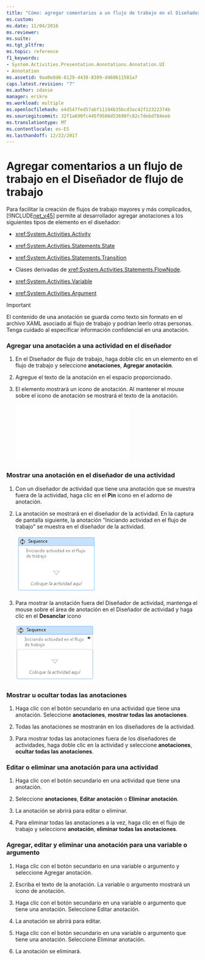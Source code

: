 ```yaml
---
title: "Cómo: agregar comentarios a un flujo de trabajo en el Diseñador de flujo de trabajo | Documentos de Microsoft"
ms.custom: 
ms.date: 11/04/2016
ms.reviewer: 
ms.suite: 
ms.tgt_pltfrm: 
ms.topic: reference
f1_keywords:
- System.Activities.Presentation.Annotations.Annotation.UI
- Annotation
ms.assetid: 9aa0e8d6-8129-4438-8389-d460611581a7
caps.latest.revision: "7"
ms.author: sdanie
manager: erikre
ms.workload: multiple
ms.openlocfilehash: e4d547fed57abf11194b35bcd3ac42f12322374b
ms.sourcegitcommit: 32f1a690fc445f9586d53698fc82c7debd784eeb
ms.translationtype: MT
ms.contentlocale: es-ES
ms.lasthandoff: 12/22/2017
---
```

# <a name="how-to-add-comments-to-a-workflow-in-the-workflow-designer"></a>Agregar comentarios a un flujo de trabajo en el Diseñador de flujo de trabajo
Para facilitar la creación de flujos de trabajo mayores y más complicados, [!INCLUDE[net_v45](../ide/includes/net_v45_md.md)] permite al desarrollador agregar anotaciones a los siguientes tipos de elemento en el diseñador:  
  
-   <xref:System.Activities.Activity>  
  
-   <xref:System.Activities.Statements.State>  
  
-   <xref:System.Activities.Statements.Transition>  
  
-   Clases derivadas de <xref:System.Activities.Statements.FlowNode>.  
  
-   <xref:System.Activities.Variable>  
  
-   <xref:System.Activities.Argument>  
  
> [!IMPORTANT]
>  El contenido de una anotación se guarda como texto sin formato en el archivo XAML asociado al flujo de trabajo y podrían leerlo otras personas. Tenga cuidado al especificar información confidencial en una anotación.  
  
### <a name="adding-an-annotation-to-an-activity-in-the-designer"></a>Agregar una anotación a una actividad en el diseñador  
  
1.  En el Diseñador de flujo de trabajo, haga doble clic en un elemento en el flujo de trabajo y seleccione **anotaciones**, **Agregar anotación**.  
  
2.  Agregue el texto de la anotación en el espacio proporcionado.  
  
3.  El elemento mostrará un icono de anotación. Al mantener el mouse sobre el icono de anotación se mostrará el texto de la anotación.  
  
     ![Secuencia de actividad que muestra una anotación](../debugger/debug-interface-access/annotation.md "anotación")  
  
### <a name="displaying-an-annotation-in-an-activitys-designer"></a>Mostrar una anotación en el diseñador de una actividad  
  
1.  Con un diseñador de actividad que tiene una anotación que se muestra fuera de la actividad, haga clic en el **Pin** icono en el adorno de anotación.  
  
2.  La anotación se mostrará en el diseñador de la actividad. En la captura de pantalla siguiente, la anotación "Iniciando actividad en el flujo de trabajo" se muestra en el diseñador de la actividad.  
  
     ![Anotación que se muestra en el Diseñador de actividades](../workflow-designer/media/annotationindesigner.png "AnnotationInDesigner")  
  
3.  Para mostrar la anotación fuera del Diseñador de actividad, mantenga el mouse sobre el área de anotación en el Diseñador de actividad y haga clic en el **Desanclar** icono  
  
     ![Anotación que se muestra fuera del Diseñador de actividades](../workflow-designer/media/annotationoutsidedesigner.png "AnnotationOutsideDesigner")  
  
### <a name="showing-or-hiding-all-annotations"></a>Mostrar u ocultar todas las anotaciones  
  
1.  Haga clic con el botón secundario en una actividad que tiene una anotación. Seleccione **anotaciones**, **mostrar todas las anotaciones**.  
  
2.  Todas las anotaciones se mostrarán en los diseñadores de la actividad.  
  
3.  Para mostrar todas las anotaciones fuera de los diseñadores de actividades, haga doble clic en la actividad y seleccione **anotaciones**, **ocultar todas las anotaciones**.  
  
### <a name="editing-or-deleting-an-annotation-for-an-activity"></a>Editar o eliminar una anotación para una actividad  
  
1.  Haga clic con el botón secundario en una actividad que tiene una anotación.  
  
2.  Seleccione **anotaciones**, **Editar anotación** o **Eliminar anotación**.  
  
3.  La anotación se abrirá para editar o eliminar.  
  
4.  Para eliminar todas las anotaciones a la vez, haga clic en el flujo de trabajo y seleccione **anotación**, **eliminar todas las anotaciones**.  
  
### <a name="adding-editing-and-deleting-an-annotation-for-a-variable-or-argument"></a>Agregar, editar y eliminar una anotación para una variable o argumento  
  
1.  Haga clic con el botón secundario en una variable o argumento y seleccione Agregar anotación.  
  
2.  Escriba el texto de la anotación. La variable o argumento mostrará un icono de anotación.  
  
3.  Haga clic con el botón secundario en una variable o argumento que tiene una anotación. Seleccione Editar anotación.  
  
4.  La anotación se abrirá para editar.  
  
5.  Haga clic con el botón secundario en una variable o argumento que tiene una anotación. Seleccione Eliminar anotación.  
  
6.  La anotación se eliminará.